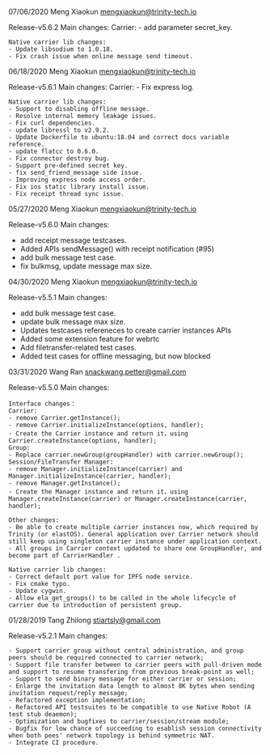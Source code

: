 07/06/2020 Meng Xiaokun  <mengxiaokun@trinity-tech.io>

Release-v5.6.2 Main changes:
	Carrier:
	- add parameter secret_key.

	Native carrier lib changes:
	- Update libsodium to 1.0.18.
	- Fix crash issue when online message send timeout.


06/18/2020 Meng Xiaokun  <mengxiaokun@trinity-tech.io>

Release-v5.6.1 Main changes:
	Carrier:
	- Fix express log.

	Native carrier lib changes:
	- Support to disabling offline message.
	- Resolve internal memory leakage issues.
	- Fix curl dependencies.
	- update libressl to v2.9.2.
	- Update Dockerfile to ubuntu:18.04 and correct docs variable reference.
	- update flatcc to 0.6.0.
	- Fix connector destroy bug.
	- Support pre-defined secret key.
	- fix send_friend_message side issue.
	- Improving express node access order.
	- Fix ios static library install issue.
	- Fix receipt thread sync issue.


05/27/2020 Meng Xiaokun  <mengxiaokun@trinity-tech.io>

Release-v5.6.0 Main changes:

- add receipt message testcases.
- Added APIs sendMessage() with receipt notification (#95)
- add bulk message test case.
- fix bulkmsg, update message max size.



04/30/2020 Meng Xiaokun  <mengxiaokun@trinity-tech.io>

Release-v5.5.1 Main changes:

- add bulk message test case.
- update bulk message max size.
- Updates testcases refereneces to create carrier instances APIs
- Added some extension feature for webrtc
- Add filetransfer-related test cases.
- Added test cases for offline messaging, but now blocked



03/31/2020 Wang Ran <snackwang.petter@gmail.com>

Release-v5.5.0 Main changes:

	
	Interface changes：
	Carrier:
	- remove Carrier.getInstance();
	- remove Carrier.initializeInstance(options, handler);
	- Create the Carrier instance and return it，using Carrier.createInstance(options, handler); 
	Group:
	- Replace carrier.newGroup(groupHandler) with carrier.newGroup();
	Session/FileTransfer Manager:
	- remove Manager.initializeInstance(carrier) and Manager.initializeInstance(carrier, handler);
	- remove Manager.getInstance();
	- Create the Manager instance and return it，using Manager.createInstance(carrier) or Manager.createInstance(carrier, handler);

	Other changes:
	- Be able to create multiple carrier instances now, which required by Trinity (or elastOS). General application over Carrier network should still keep using singleton carrier instance under application context.
	- All groups in Carrier context updated to share one GroupHandler, and become part of CarrierHandler .

	Native carrier lib changes:
	- Correct default port value for IPFS node service.
	- Fix cmake typo.
	- Update cygwin.
	- Allow ela_get_groups() to be called in the whole lifecycle of carrier due to introduction of persistent group.




01/28/2019 Tang Zhilong  <stiartsly@gmail.com>

Release-v5.2.1 Main changes:

	- Support carrier group without central administration, and group peers should be required connected to carrier network;
	- Support file transfer between to carrier peers with pull-driven mode and support to resume transfering from previous break-point as well;
	- Support to send binary message for either carrier or session;
	- Enlarge the invitation data length to almost 8K bytes when sending invitation request/reply message;
	- Refactored exception implementation;
	- Refactored API testsuites to be compatible to use Native Robot (A test stub deaemon);
	- Optimization and bugfixes to carrier/session/stream module;
	- Bugfix for low chance of succeeding to esablish session connectivity when both pees' network topology is behind symmetric NAT.
	- Integrate CI procedure.
